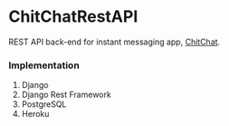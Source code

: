# ChitChatRestAPI
REST API back-end for instant messaging app, [ChitChat](https://github.com/ryanbrandt/ChitChat).
### Implementation ###
1) Django
2) Django Rest Framework
3) PostgreSQL
4) Heroku
